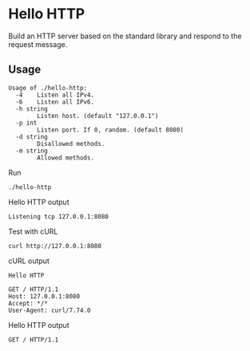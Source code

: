 # Hello HTTP

Build an HTTP server based on the standard library and respond to the request message.

## Usage

```text
Usage of ./hello-http:
  -4    Listen all IPv4.
  -6    Listen all IPv6.
  -h string
        Listen host. (default "127.0.0.1")
  -p int
        Listen port. If 0, random. (default 8080)
  -d string
        Disallowed methods.
  -m string
        Allowed methods.
```

Run

```shell
./hello-http
```

Hello HTTP output

```text
Listening tcp 127.0.0.1:8080
```

Test with cURL

```shell
curl http://127.0.0.1:8080
```

cURL output

```text
Hello HTTP

GET / HTTP/1.1
Host: 127.0.0.1:8080
Accept: */*
User-Agent: curl/7.74.0

```

Hello HTTP output

```text
GET / HTTP/1.1
```
